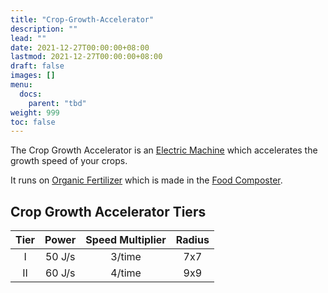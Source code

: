 ```yaml
---
title: "Crop-Growth-Accelerator"
description: ""
lead: ""
date: 2021-12-27T00:00:00+08:00
lastmod: 2021-12-27T00:00:00+08:00
draft: false
images: []
menu: 
  docs:
    parent: "tbd"
weight: 999
toc: false
---
```


The Crop Growth Accelerator is an [Electric Machine](/docs/slimefun/electric-machines) which accelerates the growth speed of your crops.  

It runs on [Organic Fertilizer](/docs/slimefun/miscellaneous-items) which is made in the [Food Composter](/docs/slimefun/food-composter).

## Crop Growth Accelerator Tiers

| Tier | Power   | Speed Multiplier | Radius |
| :--: | :-----: | :--------------: | :----: |
| I    | 50 J/s  | 3/time           | 7x7    |
| II   | 60 J/s  | 4/time           | 9x9    |
